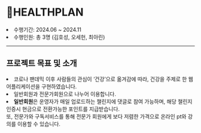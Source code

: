 # 🦾HEALTHPLAN

<li>수행기간: 2024.06 ~ 2024.11</li>
<li>수행인원: 총 3명 (김호성, 오세헌, 최아린)</li>

<hr>

## 프로젝트 목표 및 소개
<li> 코로나 팬데믹 이후 사람들의 관심이 ‘건강’으로 옮겨감에 따라, 건강을 주제로 한 웹 어플리케이션을 구현하였습니다. </li>
<li> 일반회원과 전문가회원으로 나누어 이용합니다.</li>
<li> <strong>일반회원</strong>은 운영자가 매일 업로드하는 챌린지에 댓글로 참여 가능하며, 해당 챌린지 인증시 현금으로 전환가능한 포인트를 지급받습니다. <br /> 또, 전문가와 구독서비스를 통해 전문가 회원에게 보다 저렴한 가격으로 온라인 pt와 강의를 이용할 수 있습니다.</li>

